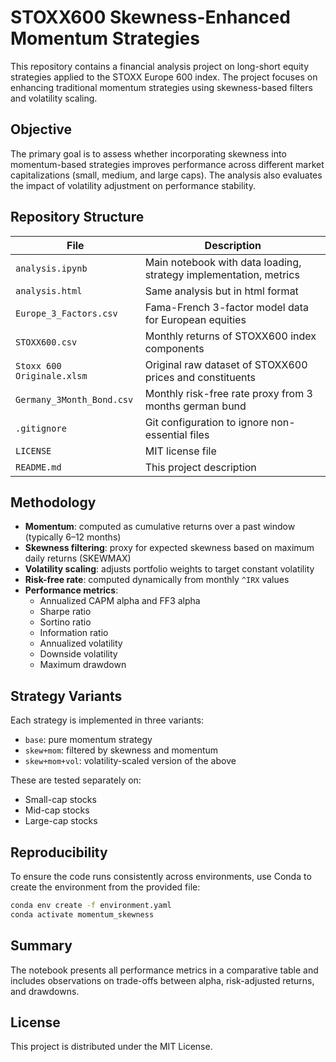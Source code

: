 # STOXX600 Skewness-Enhanced Momentum Strategies

This repository contains a financial analysis project on long-short equity strategies applied to the STOXX Europe 600 index. The project focuses on enhancing traditional momentum strategies using skewness-based filters and volatility scaling.

## Objective

The primary goal is to assess whether incorporating skewness into momentum-based strategies improves performance across different market capitalizations (small, medium, and large caps). The analysis also evaluates the impact of volatility adjustment on performance stability.

## Repository Structure

| File                      | Description                                                       |
|---------------------------|-------------------------------------------------------------------|
| `analysis.ipynb`          | Main notebook with data loading, strategy implementation, metrics |
| `analysis.html`           | Same analysis but in html format                                  |
| `Europe_3_Factors.csv`    | Fama-French 3-factor model data for European equities             |
| `STOXX600.csv`            | Monthly returns of STOXX600 index components                      |
| `Stoxx 600 Originale.xlsm`| Original raw dataset of STOXX600 prices and constituents          |
| `Germany_3Month_Bond.csv` | Monthly risk-free rate proxy from 3 months german bund            |
| `.gitignore`              | Git configuration to ignore non-essential files                   |
| `LICENSE`                 | MIT license file                                                  |
| `README.md`               | This project description                                          |

## Methodology

- **Momentum**: computed as cumulative returns over a past window (typically 6–12 months)
- **Skewness filtering**: proxy for expected skewness based on maximum daily returns (SKEWMAX)
- **Volatility scaling**: adjusts portfolio weights to target constant volatility
- **Risk-free rate**: computed dynamically from monthly `^IRX` values
- **Performance metrics**:
  - Annualized CAPM alpha and FF3 alpha
  - Sharpe ratio
  - Sortino ratio
  - Information ratio
  - Annualized volatility
  - Downside volatility
  - Maximum drawdown

## Strategy Variants

Each strategy is implemented in three variants:

- `base`: pure momentum strategy
- `skew+mom`: filtered by skewness and momentum
- `skew+mom+vol`: volatility-scaled version of the above

These are tested separately on:

- Small-cap stocks
- Mid-cap stocks
- Large-cap stocks

## Reproducibility

To ensure the code runs consistently across environments, use Conda to create the environment from the provided file:

```bash
conda env create -f environment.yaml
conda activate momentum_skewness
```

## Summary

The notebook presents all performance metrics in a comparative table and includes observations on trade-offs between alpha, risk-adjusted returns, and drawdowns.

## License

This project is distributed under the MIT License.
